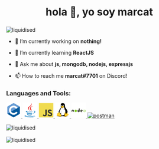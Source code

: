 <h1 align="center">hola 👋, yo soy marcat</h1>
<!--- hola mi amigo -->
<h3 align="center"></h3>

<p align="left"> <img src="https://komarev.com/ghpvc/?username=liquidised&label=Profile%20views&color=0e75b6&style=flat&" alt="liquidised" /> </p>

- 🔭 I’m currently working on **nothing!**

- 🌱 I’m currently learning **ReactJS**

- 💬 Ask me about **js, mongodb, nodejs, expressjs**

- 📫 How to reach me **marcat#7701** on Discord!

<p align="left">
</p>

<h3 align="left">Languages and Tools:</h3>
<p align="left"> <a href="https://www.cprogramming.com/" target="_blank" rel="noreferrer"> <img src="https://raw.githubusercontent.com/devicons/devicon/master/icons/c/c-original.svg" alt="c" width="40" height="40"/> </a> <a href="https://www.java.com" target="_blank" rel="noreferrer"> <img src="https://raw.githubusercontent.com/devicons/devicon/master/icons/java/java-original.svg" alt="java" width="40" height="40"/> </a> <a href="https://developer.mozilla.org/en-US/docs/Web/JavaScript" target="_blank" rel="noreferrer"> <img src="https://raw.githubusercontent.com/devicons/devicon/master/icons/javascript/javascript-original.svg" alt="javascript" width="40" height="40"/> </a> <a href="https://www.linux.org/" target="_blank" rel="noreferrer"> <img src="https://raw.githubusercontent.com/devicons/devicon/master/icons/linux/linux-original.svg" alt="linux" width="40" height="40"/> </a> <a href="https://nodejs.org" target="_blank" rel="noreferrer"> <img src="https://raw.githubusercontent.com/devicons/devicon/master/icons/nodejs/nodejs-original-wordmark.svg" alt="nodejs" width="40" height="40"/> </a> <a href="https://postman.com" target="_blank" rel="noreferrer"> <img src="https://www.vectorlogo.zone/logos/getpostman/getpostman-icon.svg" alt="postman" width="40" height="40"/> </a> </p>

<p><img align="center" src="https://github-readme-stats.vercel.app/api/top-langs?username=liquidised&show_icons=true&locale=en&layout=compact&theme=dark" alt="liquidised" /></p>

<p><img align="center" src="https://github-readme-streak-stats.herokuapp.com/?user=liquidised&theme=dark" alt="liquidised" /></p>
